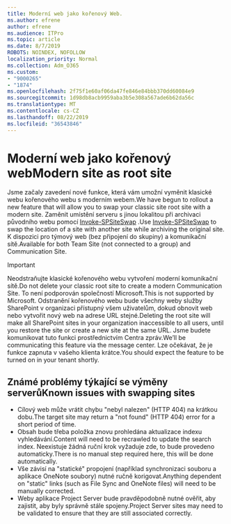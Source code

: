 ```yaml
---
title: Moderní web jako kořenový Web.
ms.author: efrene
author: efrene
ms.audience: ITPro
ms.topic: article
ms.date: 8/7/2019
ROBOTS: NOINDEX, NOFOLLOW
localization_priority: Normal
ms.collection: Adm_O365
ms.custom:
- "9000265"
- "1874"
ms.openlocfilehash: 2f75f1e60af06da47fe846e84bbb370dd60084e9
ms.sourcegitcommit: 1d98db8acb9959aba3b5e308a567ade6b62da56c
ms.translationtype: MT
ms.contentlocale: cs-CZ
ms.lasthandoff: 08/22/2019
ms.locfileid: "36543846"
---
```

# <a name="modern-site-as-root-site"></a><span data-ttu-id="a2af2-102">Moderní web jako kořenový web</span><span class="sxs-lookup"><span data-stu-id="a2af2-102">Modern site as root site</span></span>

<span data-ttu-id="a2af2-103">Jsme začaly zavedení nové funkce, která vám umožní vyměnit klasické webu kořenového webu s moderním webem.</span><span class="sxs-lookup"><span data-stu-id="a2af2-103">We have begun to rollout a new feature that will allow you to swap your classic site root site with a modern site.</span></span> <span data-ttu-id="a2af2-104">Zaměnit umístění serveru s jinou lokalitou při archivaci původního webu pomocí [Invoke-SPSiteSwap](https://docs.microsoft.com/powershell/module/sharepoint-online/invoke-spositeswap?view=sharepoint-ps) .</span><span class="sxs-lookup"><span data-stu-id="a2af2-104">Use [Invoke-SPSiteSwap](https://docs.microsoft.com/powershell/module/sharepoint-online/invoke-spositeswap?view=sharepoint-ps) to swap the location of a site with another site while archiving the original site.</span></span> <span data-ttu-id="a2af2-105">K dispozici pro týmový web (bez připojení do skupiny) a komunikační sítě.</span><span class="sxs-lookup"><span data-stu-id="a2af2-105">Available for both Team Site (not connected to a group) and Communication Site.</span></span> 

>[!Important]
> <span data-ttu-id="a2af2-106">Neodstraňujte klasické kořenového webu vytvoření moderní komunikační sítě.</span><span class="sxs-lookup"><span data-stu-id="a2af2-106">Do not delete your classic root site to create a modern Communication Site.</span></span> <span data-ttu-id="a2af2-107">To není podporován společností Microsoft.</span><span class="sxs-lookup"><span data-stu-id="a2af2-107">This is not supported by Microsoft.</span></span> <span data-ttu-id="a2af2-108">Odstranění kořenového webu bude všechny weby služby SharePoint v organizaci přístupný všem uživatelům, dokud obnovit web nebo vytvořit nový web na adrese URL stejné.</span><span class="sxs-lookup"><span data-stu-id="a2af2-108">Deleting the root site will make all SharePoint sites in your organization inaccessible to all users, until you restore the site or create a new site at the same URL.</span></span> <span data-ttu-id="a2af2-109">Jsme budete komunikovat tuto funkci prostřednictvím Centra zpráv.</span><span class="sxs-lookup"><span data-stu-id="a2af2-109">We’ll be communicating this feature via the message center.</span></span> <span data-ttu-id="a2af2-110">Lze očekávat, že je funkce zapnuta v vašeho klienta krátce.</span><span class="sxs-lookup"><span data-stu-id="a2af2-110">You should expect the feature to be turned on in your tenant shortly.</span></span>

## <a name="known-issues-with-swapping-sites"></a><span data-ttu-id="a2af2-111">Známé problémy týkající se výměny serverů</span><span class="sxs-lookup"><span data-stu-id="a2af2-111">Known issues with swapping sites</span></span>
- <span data-ttu-id="a2af2-112">Cílový web může vrátit chybu "nebyl nalezen" (HTTP 404) na krátkou dobu.</span><span class="sxs-lookup"><span data-stu-id="a2af2-112">The target site may return a "not found" (HTTP 404) error for a short period of time.</span></span>
- <span data-ttu-id="a2af2-113">Obsah bude třeba položka znovu prohledána aktualizace indexu vyhledávání.</span><span class="sxs-lookup"><span data-stu-id="a2af2-113">Content will need to be recrawled to update the search index.</span></span> <span data-ttu-id="a2af2-114">Neexistuje žádná ruční krok vyžaduje zde, to bude provedeno automaticky.</span><span class="sxs-lookup"><span data-stu-id="a2af2-114">There is no manual step required here, this will be done automatically.</span></span>
- <span data-ttu-id="a2af2-115">Vše závisí na "statické" propojení (například synchronizaci souboru a aplikace OneNote soubory) nutné ručně korigovat.</span><span class="sxs-lookup"><span data-stu-id="a2af2-115">Anything dependent on "static" links (such as File Sync and OneNote files) will need to be manually corrected.</span></span>
- <span data-ttu-id="a2af2-116">Weby aplikace Project Server bude pravděpodobně nutné ověřit, aby zajistit, aby byly správně stále spojeny.</span><span class="sxs-lookup"><span data-stu-id="a2af2-116">Project Server sites may need to be validated to ensure that they are still associated correctly.</span></span> 
